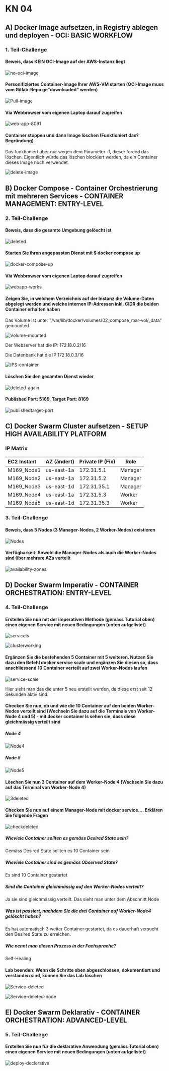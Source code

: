 # KN 04

## A) Docker Image aufsetzen, in Registry ablegen und deployen - OCI: BASIC WORKFLOW

### 1. Teil-Challenge

#### Beweis, dass KEIN OCI-Image auf der AWS-Instanz liegt

![no-oci-image](../images/no-oci-image.png)

#### Personifiziertes Container-Image Ihrer AWS-VM starten (OCI-Image muss vom Gitlab-Repo ge"downloaded" werden)

![Pull-image](../images/Pull-image.png)

#### Via Webbrowser vom eigenen Laptop darauf zugreifen

![web-app-8091](../images/web-app-8091.png)

#### Container stoppen und dann Image löschen (Funktioniert das? Begründung)

Das funktioniert aber nur wegen dem Parameter -f, dieser forced das löschen. Eigentlich würde das löschen blockiert werden, da ein Container dieses Image noch verwendet.

![delete-image](../images/delete-image.png)


## B) Docker Compose - Container Orchestrierung mit mehreren Services - CONTAINER MANAGEMENT: ENTRY-LEVEL

### 2. Teil-Challenge

#### Beweis, dass die gesamte Umgebung gelöscht ist

![deleted](../images/deleted.png)

#### Starten Sie ihren angepassten Dienst mit $ docker compose up

![docker-compose-up](../images/docker-compose-up.png)

#### Via Webbrowser vom eigenen Laptop darauf zugreifen

![webapp-works](../images/webapp-works.png)

#### Zeigen Sie, in welchem Verzeichnis auf der Instanz die Volume-Daten abgelegt werden und welche internen IP-Adressen inkl. CIDR die beiden Container erhalten haben

Das Volume ist unter "/var/lib/docker/volumes/02_compose_mar-vol/_data" gemounted

![Volume-mounted](../images/Volume-mounted.png)

Der Webserver hat die IP: 172.18.0.2/16

Die Datenbank hat die IP 172.18.0.3/16

![IPS-container](../images/IPS-container.png)

#### Löschen Sie den gesamten Dienst wieder

![deleted-again](../images/deleted-again.png)

#### Published Port: 5169, Target Port: 8169

![publishedtarget-port](../images/publishedtarget-port.png)

## C) Docker Swarm Cluster aufsetzen - SETUP HIGH AVAILABILITY PLATFORM

### IP Matrix

| EC2 Instant | AZ (ändert) | Private IP (Fix) | Role    |
| :---------- | :---------- | :--------------- | ------- |
| M169_Node1  | us-east-1a  | 172.31.5.1       | Manager |
| M169_Node2  | us-east-1a  | 172.31.5.2       | Manager |
| M169_Node3  | us-east-1d  | 172.31.35.1      | Manager |
| M169_Node4  | us-east-1a  | 172.31.5.3       | Worker  |
| M169_Node5  | us-east-1d  | 172.31.35.3      | Worker  |

### 3. Teil-Challenge

#### Beweis, dass 5 Nodes (3 Manager-Nodes, 2 Worker-Nodes) existieren

![Nodes](../images/Nodes.png)

#### Verfügbarkeit: Sowohl die Manager-Nodes als auch die Worker-Nodes sind über mehrere AZs verteilt

![availability-zones](../images/availability-zones.png)

## D) Docker Swarm Imperativ - CONTAINER ORCHESTRATION: ENTRY-LEVEL

### 4. Teil-Challenge

#### Erstellen Sie nun mit der imperativen Methode (gemäss Tutorial oben) einen eigenen Service mit neuen Bedingungen (unten aufgelistet)

![servicels](../images/servicels.png)

![clusterworking](../images/clusterworking.png)

#### Ergänzen Sie die bestehenden 5 Container mit 5 weiteren. Nutzen Sie dazu den Befehl docker service scale und ergänzen Sie diesen so, dass anschliessend 10 Container verteilt auf zwei Worker-Nodes laufen

![service-scale](../images/service-scale.png)

Hier sieht man das die unter 5 neu erstellt wurden, da diese erst seit 12 Sekunden aktiv sind.

#### Checken Sie nun, ob und wie die  10 Container auf den beiden Worker-Nodes verteilt sind (Wechseln Sie dazu auf die Terminals von Worker-Node 4 und 5) - mit docker container ls sehen sie, dass diese gleichmässig verteilt sind

##### Node 4

![Node4](../images/Node4.png)

##### Node 5

![Node5](../images/Node5.png)

#### Löschen Sie nun 3 Container auf dem Worker-Node 4 (Wechseln Sie dazu auf das Terminal von Worker-Node 4)

![3deleted](../images/3deleted.png)

#### Checken Sie nun auf einem Manager-Node mit docker service.... Erklären Sie folgende Fragen

![checkdeleted](../images/checkdeleted.png)

##### Wieviele Container sollten es gemäss Desired State sein?

Gemäss Desired State sollten es 10 Container sein

##### Wieviele Container sind es gemäss Observed State?

Es sind 10 Container gestartet

##### Sind die Container gleichmässig auf den Worker-Nodes verteilt?

Ja sie sind gleichmässig verteilt. Das sieht man unter dem Abschnitt Node

##### Was ist passiert, nachdem Sie die drei Container auf Worker-Node4 gelöscht haben?

Es hat automatisch 3 weiter Container gestartet, da es dauerhaft versucht den Desired State zu erreichen.

##### Wie nennt man diesen Prozess in der Fachsprache?

Self-Healing

#### Lab beenden: Wenn die Schritte oben abgeschlossen, dokumentiert und verstanden sind, können Sie das Lab löschen

![Service-deleted](../images/Service-deleted.png)

![Service-deleted-node](../images/Service-deleted-node.png)

## E) Docker Swarm Deklarativ - CONTAINER ORCHESTRATION: ADVANCED-LEVEL

### 5. Teil-Challenge

#### Erstellen Sie nun für die deklarative Anwendung (gemäss Tutorial oben) einen eigenen Service mit neuen Bedingungen (unten aufgelistet)

![deploy-declerative](../images/deploy-declerative.png)

